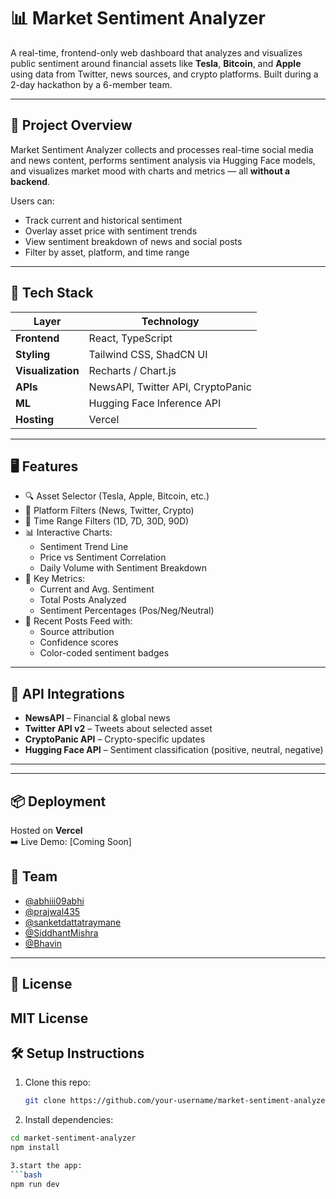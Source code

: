 # 📊 Market Sentiment Analyzer

A real-time, frontend-only web dashboard that analyzes and visualizes public sentiment around financial assets like **Tesla**, **Bitcoin**, and **Apple** using data from Twitter, news sources, and crypto platforms. Built during a 2-day hackathon by a 6-member team.

---

## 🚀 Project Overview

Market Sentiment Analyzer collects and processes real-time social media and news content, performs sentiment analysis via Hugging Face models, and visualizes market mood with charts and metrics — all **without a backend**.

Users can:
- Track current and historical sentiment
- Overlay asset price with sentiment trends
- View sentiment breakdown of news and social posts
- Filter by asset, platform, and time range

---

## 🧠 Tech Stack

| Layer        | Technology                         |
|-------------|-------------------------------------|
| **Frontend**| React, TypeScript                   |
| **Styling** | Tailwind CSS, ShadCN UI             |
| **Visualization** | Recharts / Chart.js          |
| **APIs**     | NewsAPI, Twitter API, CryptoPanic  |
| **ML**       | Hugging Face Inference API         |
| **Hosting**  | Vercel                             |

---

## 🖥️ Features

- 🔍 Asset Selector (Tesla, Apple, Bitcoin, etc.)
- 📰 Platform Filters (News, Twitter, Crypto)
- 📆 Time Range Filters (1D, 7D, 30D, 90D)
- 📊 Interactive Charts:
  - Sentiment Trend Line
  - Price vs Sentiment Correlation
  - Daily Volume with Sentiment Breakdown
- 📌 Key Metrics:
  - Current and Avg. Sentiment
  - Total Posts Analyzed
  - Sentiment Percentages (Pos/Neg/Neutral)
- 🧾 Recent Posts Feed with:
  - Source attribution
  - Confidence scores
  - Color-coded sentiment badges

---

## 🔗 API Integrations

- **NewsAPI** – Financial & global news
- **Twitter API v2** – Tweets about selected asset
- **CryptoPanic API** – Crypto-specific updates
- **Hugging Face API** – Sentiment classification (positive, neutral, negative)
---


---
## 📦 Deployment

Hosted on **Vercel**  
➡️ Live Demo: [Coming Soon]

## 👥 Team

- [@abhiii09abhi](https://github.com/abhiii09abhi)
- [@prajwal435](https://github.com/prajwal435) 
- [@sanketdattatraymane](https://github.com/sanketdattatraymane) 
- [@SiddhantMishra](https://github.com/silicon005) 
- [@Bhavin](https://github.com/Bhavin-0) 
---
## 📄 License

MIT License
---

## 🛠️ Setup Instructions

1. Clone this repo:
   ```bash
   git clone https://github.com/your-username/market-sentiment-analyzer.git

2. Install dependencies:
  ```bash
  cd market-sentiment-analyzer
  npm install

3.start the app:
 ```bash
 npm run dev
